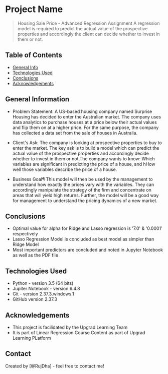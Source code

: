 # Project Name
> Housing Sale Price - Advanced Regression Assignment 
A regression model is required to predict the actual value of the prospective properties and accordingly the client can decide whether to invest in them or not.

## Table of Contents
* [General Info](#general-information)
* [Technologies Used](#technologies-used)
* [Conclusions](#conclusions)
* [Acknowledgements](#acknowledgements)

<!-- You can include any other section that is pertinent to your problem -->

## General Information
- Problem Statement:
A US-based housing company named Surprise Housing has decided to enter the Australian market. The company uses data analytics to purchase houses at a price below their actual values and flip them on at a higher price. For the same purpose, the company has collected a data set from the sale of houses in Australia.

- Client's Ask:
The company is looking at prospective properties to buy to enter the market. The key ask is to build a model which can predict the actual value of the prospective properties and accordingly decide whether to invest in them or not.The company wants to know: Which variables are significant in predicting the price of a house, and hHow well those variables describe the price of a house.

- Business Goal¶
This model will then be used by the management to understand how exactly the prices vary with the variables. They can accordingly manipulate the strategy of the firm and concentrate on areas that will yield high returns. Further, the model will be a good way for management to understand the pricing dynamics of a new market.

<!-- You don't have to answer all the questions - just the ones relevant to your project. -->

## Conclusions
- Optimal value for alpha for Ridge and Lasso regression is '7.0' & '0.0001' respectively
- Lasso Regression Model is concluded as best model as simpler than Ridge Model
- Most important predictors are concluded and noted in Jupyter Notebook as well as the PDF file  

## Technologies Used
- Python - version 3.5 (64 bits)
- Jupiter Notebook - version 6.4.8
- Git - version 2.37.3.windows.1
- GitHub version 2.37.3


## Acknowledgements
- This project is facilidated by the Upgrad Learning Team
- It is part of Linear Regression Course Content as part of Upgrad Learning PLatform


## Contact
Created by [@RujDha] - feel free to contact me!


<!-- ## License -->
<!-- This project is open source  -->
